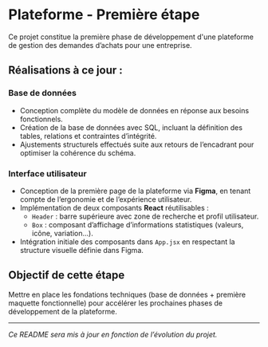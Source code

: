 # Plateforme - Première étape

Ce projet constitue la première phase de développement d'une plateforme de gestion des demandes d’achats pour une entreprise.

## Réalisations à ce jour :

### Base de données

- Conception complète du modèle de données en réponse aux besoins fonctionnels.
- Création de la base de données avec SQL, incluant la définition des tables, relations et contraintes d’intégrité.
- Ajustements structurels effectués suite aux retours de l’encadrant pour optimiser la cohérence du schéma.

### Interface utilisateur

- Conception de la première page de la plateforme via **Figma**, en tenant compte de l’ergonomie et de l’expérience utilisateur.
- Implémentation de deux composants **React** réutilisables :
  - `Header` : barre supérieure avec zone de recherche et profil utilisateur.
  - `Box` : composant d’affichage d’informations statistiques (valeurs, icône, variation...).
- Intégration initiale des composants dans `App.jsx` en respectant la structure visuelle définie dans Figma.

## Objectif de cette étape

Mettre en place les fondations techniques (base de données + première maquette fonctionnelle) pour accélérer les prochaines phases de développement de la plateforme.

---

*Ce README sera mis à jour en fonction de l’évolution du projet.*

